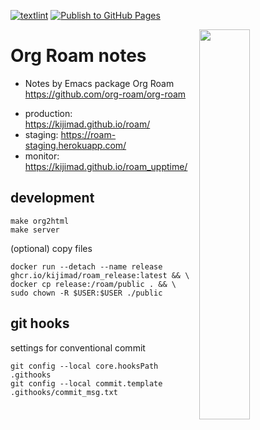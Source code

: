[![textlint](https://github.com/kijimaD/roam/actions/workflows/lint.yml/badge.svg)](https://github.com/kijimaD/roam/actions/workflows/lint.yml)
[![Publish to GitHub Pages](https://github.com/kijimaD/roam/actions/workflows/publish.yml/badge.svg)](https://github.com/kijimaD/roam/actions/workflows/publish.yml)

<img src="https://user-images.githubusercontent.com/11595790/192126280-7078c271-d0ca-4c7b-9aa8-ed4e5a4bccb6.png" width="40%" align=right>

# Org Roam notes

- Notes by Emacs package Org Roam https://github.com/org-roam/org-roam

+ production: https://kijimad.github.io/roam/
+ staging: https://roam-staging.herokuapp.com/
+ monitor: https://kijimad.github.io/roam_upptime/

## development

```shell
make org2html
make server
```

(optional) copy files
```shell
docker run --detach --name release ghcr.io/kijimad/roam_release:latest && \
docker cp release:/roam/public . && \
sudo chown -R $USER:$USER ./public
```

## git hooks
settings for conventional commit

```shell
git config --local core.hooksPath .githooks
git config --local commit.template .githooks/commit_msg.txt
```
